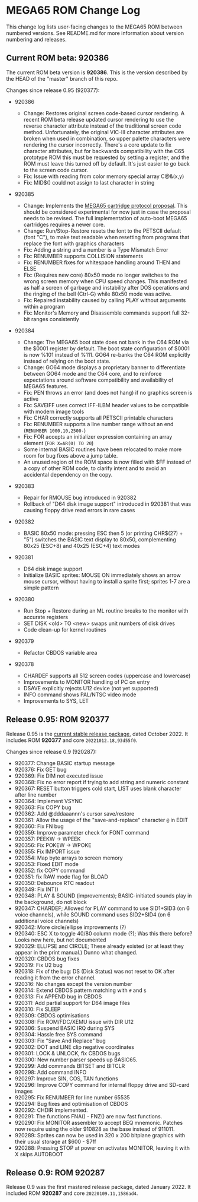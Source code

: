# MEGA65 ROM Change Log

This change log lists user-facing changes to the MEGA65 ROM between numbered
versions. See README.md for more information about version numbering and
releases.

## Current ROM beta: 920386

The current ROM beta version is **920386**. This is the version described by
the HEAD of the "master" branch of this repo.

Changes since release 0.95 (920377):

* 920386
  * Change: Restores original screen code-based cursor rendering. A recent ROM beta release updated cursor rendering to use the reverse character attribute instead of the traditional screen code method. Unfortunately, the original VIC-III character attributes are broken when used in combination, so upper palette characters were rendering the cursor incorrectly. There's a core update to fix character attributes, but for backwards compatibility with the C65 prototype ROM this must be requested by setting a register, and the ROM must leave this turned off by default. It's just easier to go back to the screen code cursor.
  * Fix: Issue with reading from color memory special array C@&(x,y)
  * Fix: MID$() could not assign to last character in string

* 920385
  * Change: Implements the [MEGA65 cartridge protocol proposal](https://mega65.atlassian.net/wiki/spaces/MEGA65/pages/36962324/MEGA65+Style+Cartridge+Work+in+Progress). This should be considered experimental for now just in case the proposal needs to be revised. The full implementation of auto-boot MEGA65 cartridges requires a newer core.
  * Change: Run/Stop-Restore resets the font to the PETSCII default (font "C"), to make text readable when resetting from programs that replace the font with graphics characters
  * Fix: Adding a string and a number is a Type Mismatch Error
  * Fix: RENUMBER supports COLLISION statements
  * Fix: RENUMBER fixes for whitespace handling around THEN and ELSE
  * Fix: (Requires new core) 80x50 mode no longer switches to the wrong screen memory when CPU speed changes. This manifested as half a screen of garbage and instability after DOS operations and the ringing of the bell (Ctrl-G) while 80x50 mode was active.
  * Fix: Repaired instability caused by calling PLAY without arguments within a program
  * Fix: Monitor's Memory and Disassemble commands support full 32-bit ranges consistently

* 920384
  * Change: The MEGA65 boot state does not bank in the C64 ROM via the $0001 register by default. The boot state configuration of $0001 is now %101 instead of %111. GO64 re-banks the C64 ROM explicitly instead of relying on the boot state.
  * Change: GO64 mode displays a proprietary banner to differentiate between GO64 mode and the C64 core, and to reinforce expectations around software compatibility and availability of MEGA65 features.
  * Fix: PEN throws an error (and does not hang) if no graphics screen is active
  * Fix: SAVEIFF uses correct IFF-ILBM header values to be compatible with modern image tools
  * Fix: CHAR correctly supports all PETSCII printable characters
  * Fix: RENUMBER supports a line number range without an end (`RENUMBER 1000,10,2500-`)
  * Fix: FOR accepts an initializer expression containing an array element (`FOR X=AR(0) TO 20`)
  * Some internal BASIC routines have been relocated to make more room for bug fixes above a jump table.
  * An unused region of the ROM space is now filled with $FF instead of a copy of other ROM code, to clarify intent and to avoid an accidental dependency on the copy.

* 920383
  * Repair for RMOUSE bug introduced in 920382
  * Rollback of "D64 disk image support" introduced in 920381 that was causing
    floppy drive read errors in rare cases

* 920382
  * BASIC 80x50 mode: pressing ESC then 5 (or printing CHR$(27) + "5") switches
    the BASIC text display to 80x50, complementing 80x25 (ESC+8) and 40x25
    (ESC+4) text modes

* 920381
  * D64 disk image support
  * Initialize BASIC sprites: MOUSE ON immediately shows an arrow mouse cursor,
    without having to install a sprite first; sprites 1-7 are a simple pattern

* 920380
  * Run Stop + Restore during an ML routine breaks to the monitor with accurate
    registers
  * SET DISK &lt;old&gt; TO &lt;new&gt; swaps unit numbers of disk drives
  * Code clean-up for kernel routines

* 920379
  * Refactor CBDOS variable area

* 920378
  * CHARDEF supports all 512 screen codes (uppercase and lowercase)
  * Improvements to MONITOR handling of PC on entry
  * DSAVE explicitly rejects U12 device (not yet supported)
  * INFO command shows PAL/NTSC video mode
  * Improvements to SYS, LET

## Release 0.95: ROM 920377

Release 0.95 is the [current stable release
package](https://files.mega65.org?id=a0276005-e71c-4b2d-8d17-2aa92e492c50),
dated October 2022. It includes ROM **920377** and core `20221012.18,93d55f0`.

Changes since release 0.9 (920287):

* 920377: Change BASIC startup message
* 920376: Fix GET bug
* 920369: Fix DIM not executed issue
* 920368: Fix no error report if trying to add string and numeric constant
* 920367: RESET button triggers cold start, LIST uses blank character after line number
* 920364: Implement VSYNC
* 920363: Fix COPY bug
* 920362: Add @dddaaannn's cursor save/restore
* 920361: Allow the usage of the "save-and-replace" character `@` in EDIT
* 920360: Fix FN bug
* 920359: Improve parameter check for FONT command
* 920357: PEEKW -> WPEEK
* 920356: Fix POKEW -> WPOKE
* 920355: Fix IMPORT issue
* 920354: Map byte arrays to screen memory
* 920353: Fixed EDIT mode
* 920352: fix COPY command
* 920351: fix RAW mode flag for BLOAD
* 920350: Debounce RTC readout
* 920349: Fix INT()
* 920348: PLAY & SOUND (improvements); BASIC-initiated sounds play in the background, do not block
* 920347: CHARDEF; Allowed for PLAY command to use SID1+SID3 (on 6 voice channels), while SOUND command uses SID2+SID4 (on 6 additional voice channels)
* 920342: More circle/ellipse improvements (?)
* 920340: ESC X to toggle 40/80 column mode (?); Was this there before? Looks new here, but not documented
* 920329: ELLIPSE and CIRCLE; These already existed (or at least they appear in the print manual.) Dunno what changed.
* 920320: CBDOS bug fixes
* 920319: Fix U2 bug
* 920318: Fix of the bug: DS (Disk Status) was not reset to OK after reading it from the error channel.
* 920316: No changes except the version number
* 920314: Extend CBDOS pattern matching with `#` and `$`
* 920313: Fix APPEND bug in CBDOS
* 920311: Add partial support for D64 image files
* 920310: Fix SLEEP
* 920309: CBDOS optimisations
* 920308: Fix ROM/FDC/XEMU issue with DIR U12
* 920306: Suspend BASIC IRQ during SYS
* 920304: Hassle free SYS command
* 920303: Fix "Save And Replace" bug
* 920302: DOT and LINE clip negative coordinates
* 920301: LOCK & UNLOCK, fix CBDOS bugs
* 920300: New number parser speeds up BASIC65.
* 920299: Add commands BITSET and BITCLR
* 920298: Add command INFO
* 920297: Improve SIN, COS, TAN functions
* 920296: Improve COPY command for internal floppy drive and SD-card images
* 920295: Fix RENUMBER for line number 65535
* 920294: Bug fixes and optimisation of CBDOS
* 920292: CHDIR implemented.
* 920291: The functions FNA() - FNZ() are now fast functions.
* 920290: Fix MONITOR assembler to accept BEQ mnemonic. Patches now require using the older 910828 as the base instead of 911011.
* 920289: Sprites can now be used in 320 x 200 bitplane graphics with their usual storage at $600 - $7ff
* 920288: Pressing STOP at power on activates MONITOR, leaving it with X skips AUTOBOOT

## Release 0.9: ROM 920287

Release 0.9 was the first mastered release package, dated January 2022. It
included ROM **920287** and core `20220109.11,1586ad4`.
